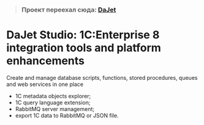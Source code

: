 > ### Проект переехал сюда: [DaJet](https://github.com/zhichkin/dajet)

# DaJet Studio: 1C:Enterprise 8 integration tools and platform enhancements

Create and manage database scripts, functions, stored procedures, queues and web services in one place

- 1C metadata objects explorer;
- 1C query language extension;
- RabbitMQ server management;
- export 1C data to RabbitMQ or JSON file.
